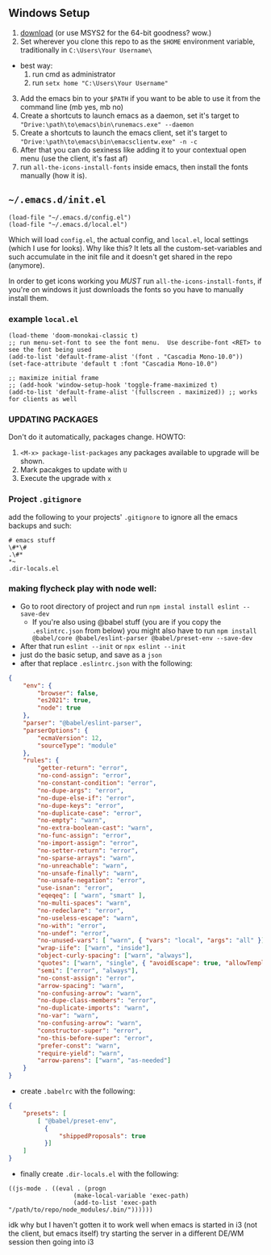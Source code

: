 ## Windows Setup
1. [download](https://www.gnu.org/software/emacs/download.html#nonfree) (or use MSYS2 for the 64-bit goodness? wow.)
2. Set wherever you clone this repo to as the `$HOME` environment variable, traditionally in `C:\Users\Your Username\`
  - best way:
    1. run cmd as administrator
	2. run `setx home "C:\Users\Your Username"`
3. Add the emacs bin to your `$PATH` if you want to be able to use it from the command line (mb yes, mb no)
4. Create a shortcuts to launch emacs as a daemon, set it's target to `"Drive:\path\to\emacs\bin\runemacs.exe" --daemon`
5. Create a shortcuts to launch the emacs client, set it's target to `"Drive:\path\to\emacs\bin\emacsclientw.exe" -n -c`
6. After that you can do sexiness like adding it to your contextual open menu (use the client, it's fast af)
7. run `all-the-icons-install-fonts` inside emacs, then install the fonts manually (how it is).

## `~/.emacs.d/init.el`

``` emacs-lisp
(load-file "~/.emacs.d/config.el")
(load-file "~/.emacs.d/local.el")
```

Which will load `config.el`, the actual config, and `local.el`, local settings (which I use for looks).
Why like this?  It lets all the custom-set-variables and such accumulate in the init file and it doesn't get shared in the repo (anymore).

In order to get icons working you _MUST_ run `all-the-icons-install-fonts`, if you're on windows it just downloads the fonts so you have to manually install them.

### example `local.el`

``` emacs-lisp
(load-theme 'doom-monokai-classic t)
;; run menu-set-font to see the font menu.  Use describe-font <RET> to see the font being used
(add-to-list 'default-frame-alist '(font . "Cascadia Mono-10.0"))
(set-face-attribute 'default t :font "Cascadia Mono-10.0")

;; maximize initial frame
;; (add-hook 'window-setup-hook 'toggle-frame-maximized t)
(add-to-list 'default-frame-alist '(fullscreen . maximized)) ;; works for clients as well
```

### UPDATING PACKAGES

Don't do it automatically, packages change.
HOWTO:
1. `<M-x> package-list-packages` any packages available to upgrade will be shown.
2. Mark pacakges to update with `U`
3. Execute the upgrade with `x`

### Project `.gitignore`

add the following to your projects' `.gitignore` to ignore all the emacs backups and such:

```
# emacs stuff
\#*\#
.\#*
*~
.dir-locals.el
```

### making flycheck play with node well:

- Go to root directory of project and run `npm instal install eslint --save-dev`
  + If you're also using @babel stuff (you are if you copy the `.eslintrc.json` from below) you might also have to run `npm install @babel/core @babel/eslint-parser @babel/preset-env --save-dev`
- After that run `eslint --init` or `npx eslint --init`
- just do the basic setup, and save as a `json`
- after that replace `.eslintrc.json` with the following:

``` json
{
    "env": {
        "browser": false,
        "es2021": true,
		"node": true
    },
    "parser": "@babel/eslint-parser",
    "parserOptions": {
        "ecmaVersion": 12,
        "sourceType": "module"
    },
	"rules": {
		"getter-return": "error",
		"no-cond-assign": "error",
		"no-constant-condition": "error",
		"no-dupe-args": "error",
		"no-dupe-else-if": "error",
		"no-dupe-keys": "error",
		"no-duplicate-case": "error",
		"no-empty": "warn",
		"no-extra-boolean-cast": "warn",
		"no-func-assign": "error",
		"no-import-assign": "error",
		"no-setter-return": "error",
		"no-sparse-arrays": "warn",
		"no-unreachable": "warn",
		"no-unsafe-finally": "warn",
		"no-unsafe-negation": "error",
		"use-isnan": "error",
		"eqeqeq": [ "warn", "smart" ],
		"no-multi-spaces": "warn",
		"no-redeclare": "error",
		"no-useless-escape": "warn",
		"no-with": "error",
		"no-undef": "error",
		"no-unused-vars": [ "warn", { "vars": "local", "args": "all" }],
		"wrap-iife": ["warn", "inside"],
		"object-curly-spacing": ["warn", "always"],
		"quotes": ["warn", "single", { "avoidEscape": true, "allowTemplateLiterals": true }],
		"semi": ["error", "always"],
		"no-const-assign": "error",
		"arrow-spacing": "warn",
		"no-confusing-arrow": "warn",
		"no-dupe-class-members": "error",
		"no-duplicate-imports": "warn",
		"no-var": "warn",
		"no-confusing-arrow": "warn",
		"constructor-super": "error",
		"no-this-before-super": "error",
		"prefer-const": "warn",
		"require-yield": "warn",
		"arrow-parens": ["warn", "as-needed"]
	}
}
```
- create `.babelrc` with the following:

``` json
{
	"presets": [
		[ "@babel/preset-env",
		  {
			  "shippedProposals": true
		  }]
	]
}

```
- finally create `.dir-locals.el` with the following:

``` emacs-lisp
((js-mode . ((eval . (progn
				  (make-local-variable 'exec-path)
				  (add-to-list 'exec-path "/path/to/repo/node_modules/.bin/"))))))
```
idk why but I haven't gotten it to work well when emacs is started in i3 (not the client, but emacs itself)
try starting the server in a different DE/WM session then going into i3
